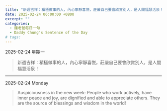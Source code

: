 ```yaml
---
title: "新週吉祥：積極做事的人，內心寧靜喜悦，莊嚴自己要會欣賞別人，是人間福慧活泉！ <br> Auspiciousness in the new week: People who work actively, have inner peace and joy, are dignified and able to appreciate others. They are the source of blessings and wisdom in the world!"
date: 2025-02-24 06:00:00 +0800
excerpt: ""
categories:
  - 鍾老爸每日一句
  - Daddy Chung's Sentence of the Day
# tags:
---
```


2025-02-24 星期一

> 新週吉祥：積極做事的人，內心寧靜喜悦，莊嚴自己要會欣賞別人，是人間福慧活泉！

---

2025-02-24 Monday

> Auspiciousness in the new week: People who work actively, have inner peace and joy, are dignified and able to appreciate others. They are the source of blessings and wisdom in the world!
